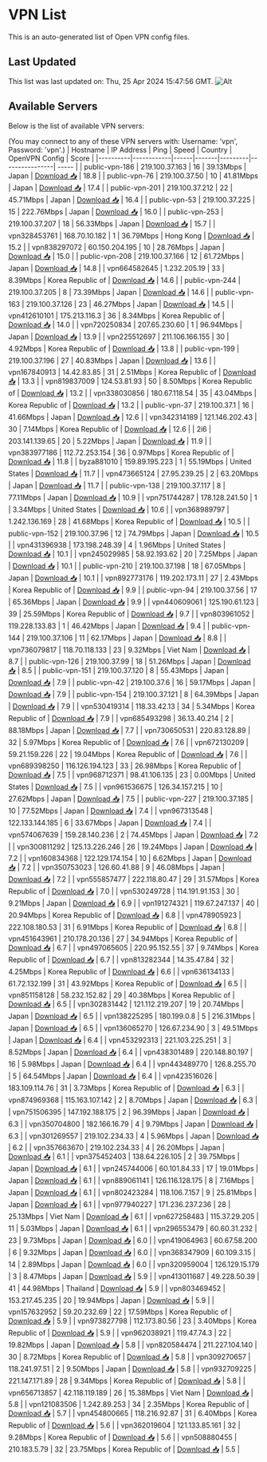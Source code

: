 # VPN List

This is an auto-generated list of Open VPN config files.

## Last Updated

This list was last updated on: Thu, 25 Apr 2024 15:47:56 GMT.
![Alt](https://repobeats.axiom.co/api/embed/186b98318ef1479477931607c1ad7d823f12451f.svg "Repobeats analytics image")

## Available Servers

Below is the list of available VPN servers:

(You may connect to any of these VPN servers with: Username: 'vpn', Password: 'vpn'.)
| Hostname | IP Address | Ping | Speed | Country | OpenVPN Config | Score |
|----------|------------|------|-------|---------|----------------| ----- |
| public-vpn-186 | 219.100.37.163 | 16 | 39.13Mbps | Japan | [Download 📥](./configs/server_0_JP.ovpn) | 18.8 |
| public-vpn-76 | 219.100.37.50 | 10 | 41.81Mbps | Japan | [Download 📥](./configs/server_1_JP.ovpn) | 17.4 |
| public-vpn-201 | 219.100.37.212 | 22 | 45.71Mbps | Japan | [Download 📥](./configs/server_2_JP.ovpn) | 16.4 |
| public-vpn-53 | 219.100.37.225 | 15 | 222.76Mbps | Japan | [Download 📥](./configs/server_3_JP.ovpn) | 16.0 |
| public-vpn-253 | 219.100.37.207 | 18 | 56.33Mbps | Japan | [Download 📥](./configs/server_4_JP.ovpn) | 15.7 |
| vpn328453761 | 168.70.10.182 | 1 | 36.79Mbps | Hong Kong | [Download 📥](./configs/server_5_HK.ovpn) | 15.2 |
| vpn838297072 | 60.150.204.195 | 10 | 28.76Mbps | Japan | [Download 📥](./configs/server_6_JP.ovpn) | 15.0 |
| public-vpn-208 | 219.100.37.166 | 12 | 61.72Mbps | Japan | [Download 📥](./configs/server_7_JP.ovpn) | 14.8 |
| vpn664582645 | 1.232.205.19 | 33 | 8.39Mbps | Korea Republic of | [Download 📥](./configs/server_8_KR.ovpn) | 14.6 |
| public-vpn-244 | 219.100.37.205 | 8 | 73.39Mbps | Japan | [Download 📥](./configs/server_9_JP.ovpn) | 14.6 |
| public-vpn-163 | 219.100.37.126 | 23 | 46.27Mbps | Japan | [Download 📥](./configs/server_10_JP.ovpn) | 14.5 |
| vpn412610101 | 175.213.116.3 | 36 | 8.34Mbps | Korea Republic of | [Download 📥](./configs/server_11_KR.ovpn) | 14.0 |
| vpn720250834 | 207.65.230.60 | 1 | 96.94Mbps | Japan | [Download 📥](./configs/server_12_JP.ovpn) | 13.9 |
| vpn225512697 | 211.106.166.155 | 30 | 4.92Mbps | Korea Republic of | [Download 📥](./configs/server_13_KR.ovpn) | 13.8 |
| public-vpn-199 | 219.100.37.196 | 27 | 40.83Mbps | Japan | [Download 📥](./configs/server_14_JP.ovpn) | 13.6 |
| vpn167840913 | 14.42.83.85 | 31 | 2.51Mbps | Korea Republic of | [Download 📥](./configs/server_15_KR.ovpn) | 13.3 |
| vpn819837009 | 124.53.81.93 | 50 | 8.50Mbps | Korea Republic of | [Download 📥](./configs/server_16_KR.ovpn) | 13.2 |
| vpn338030856 | 180.67.118.54 | 35 | 43.04Mbps | Korea Republic of | [Download 📥](./configs/server_17_KR.ovpn) | 13.2 |
| public-vpn-37 | 219.100.37.1 | 16 | 41.66Mbps | Japan | [Download 📥](./configs/server_18_JP.ovpn) | 12.6 |
| vpn342314189 | 121.146.202.43 | 30 | 7.14Mbps | Korea Republic of | [Download 📥](./configs/server_19_KR.ovpn) | 12.6 |
| 2i6 | 203.141.139.65 | 20 | 5.22Mbps | Japan | [Download 📥](./configs/server_20_JP.ovpn) | 11.9 |
| vpn383977186 | 112.72.253.154 | 36 | 0.97Mbps | Korea Republic of | [Download 📥](./configs/server_21_KR.ovpn) | 11.8 |
| byza881010 | 159.89.195.223 | 1 | 55.19Mbps | United States | [Download 📥](./configs/server_22_US.ovpn) | 11.7 |
| vpn473665124 | 27.95.239.25 | 2 | 63.20Mbps | Japan | [Download 📥](./configs/server_23_JP.ovpn) | 11.7 |
| public-vpn-138 | 219.100.37.117 | 8 | 77.11Mbps | Japan | [Download 📥](./configs/server_24_JP.ovpn) | 10.9 |
| vpn751744287 | 178.128.241.50 | 1 | 3.34Mbps | United States | [Download 📥](./configs/server_25_US.ovpn) | 10.6 |
| vpn368989797 | 1.242.136.169 | 28 | 41.68Mbps | Korea Republic of | [Download 📥](./configs/server_26_KR.ovpn) | 10.5 |
| public-vpn-152 | 219.100.37.96 | 12 | 74.79Mbps | Japan | [Download 📥](./configs/server_27_JP.ovpn) | 10.5 |
| vpn431396938 | 173.198.248.39 | 4 | 1.96Mbps | United States | [Download 📥](./configs/server_28_US.ovpn) | 10.1 |
| vpn245029985 | 58.92.193.62 | 20 | 7.25Mbps | Japan | [Download 📥](./configs/server_29_JP.ovpn) | 10.1 |
| public-vpn-210 | 219.100.37.198 | 18 | 67.05Mbps | Japan | [Download 📥](./configs/server_30_JP.ovpn) | 10.1 |
| vpn892773176 | 119.202.173.11 | 27 | 2.43Mbps | Korea Republic of | [Download 📥](./configs/server_31_KR.ovpn) | 9.9 |
| public-vpn-94 | 219.100.37.56 | 17 | 65.36Mbps | Japan | [Download 📥](./configs/server_32_JP.ovpn) | 9.9 |
| vpn440609061 | 125.190.61.123 | 39 | 25.59Mbps | Korea Republic of | [Download 📥](./configs/server_33_KR.ovpn) | 9.7 |
| vpn803961052 | 119.228.133.83 | 1 | 46.42Mbps | Japan | [Download 📥](./configs/server_34_JP.ovpn) | 9.4 |
| public-vpn-144 | 219.100.37.106 | 11 | 62.17Mbps | Japan | [Download 📥](./configs/server_35_JP.ovpn) | 8.8 |
| vpn736079817 | 118.70.118.133 | 23 | 9.32Mbps | Viet Nam | [Download 📥](./configs/server_36_VN.ovpn) | 8.7 |
| public-vpn-126 | 219.100.37.99 | 18 | 51.26Mbps | Japan | [Download 📥](./configs/server_37_JP.ovpn) | 8.5 |
| public-vpn-151 | 219.100.37.120 | 8 | 55.43Mbps | Japan | [Download 📥](./configs/server_38_JP.ovpn) | 7.9 |
| public-vpn-42 | 219.100.37.6 | 16 | 59.17Mbps | Japan | [Download 📥](./configs/server_39_JP.ovpn) | 7.9 |
| public-vpn-154 | 219.100.37.121 | 8 | 64.39Mbps | Japan | [Download 📥](./configs/server_40_JP.ovpn) | 7.9 |
| vpn530419314 | 118.33.42.13 | 34 | 5.34Mbps | Korea Republic of | [Download 📥](./configs/server_41_KR.ovpn) | 7.9 |
| vpn685493298 | 36.13.40.214 | 2 | 88.18Mbps | Japan | [Download 📥](./configs/server_42_JP.ovpn) | 7.7 |
| vpn730650531 | 220.83.128.89 | 32 | 5.97Mbps | Korea Republic of | [Download 📥](./configs/server_43_KR.ovpn) | 7.6 |
| vpn672130209 | 59.21.159.226 | 22 | 19.04Mbps | Korea Republic of | [Download 📥](./configs/server_44_KR.ovpn) | 7.6 |
| vpn689398250 | 116.126.194.123 | 33 | 26.98Mbps | Korea Republic of | [Download 📥](./configs/server_45_KR.ovpn) | 7.5 |
| vpn968712371 | 98.41.106.135 | 23 | 0.00Mbps | United States | [Download 📥](./configs/server_46_US.ovpn) | 7.5 |
| vpn961536675 | 126.34.157.215 | 10 | 27.62Mbps | Japan | [Download 📥](./configs/server_47_JP.ovpn) | 7.5 |
| public-vpn-227 | 219.100.37.185 | 10 | 77.52Mbps | Japan | [Download 📥](./configs/server_48_JP.ovpn) | 7.4 |
| vpn967313548 | 122.133.144.185 | 6 | 33.67Mbps | Japan | [Download 📥](./configs/server_49_JP.ovpn) | 7.4 |
| vpn574067639 | 159.28.140.236 | 2 | 74.45Mbps | Japan | [Download 📥](./configs/server_50_JP.ovpn) | 7.2 |
| vpn300811292 | 125.13.226.246 | 26 | 19.24Mbps | Japan | [Download 📥](./configs/server_51_JP.ovpn) | 7.2 |
| vpn160834368 | 122.129.174.154 | 10 | 6.62Mbps | Japan | [Download 📥](./configs/server_52_JP.ovpn) | 7.2 |
| vpn350753023 | 126.60.41.88 | 9 | 46.08Mbps | Japan | [Download 📥](./configs/server_53_JP.ovpn) | 7.2 |
| vpn555857477 | 222.118.80.47 | 29 | 31.57Mbps | Korea Republic of | [Download 📥](./configs/server_54_KR.ovpn) | 7.0 |
| vpn530249728 | 114.191.91.153 | 30 | 9.21Mbps | Japan | [Download 📥](./configs/server_55_JP.ovpn) | 6.9 |
| vpn191274321 | 119.67.247.137 | 40 | 20.94Mbps | Korea Republic of | [Download 📥](./configs/server_56_KR.ovpn) | 6.8 |
| vpn478905923 | 222.108.180.53 | 31 | 6.91Mbps | Korea Republic of | [Download 📥](./configs/server_57_KR.ovpn) | 6.8 |
| vpn451643961 | 210.178.20.136 | 27 | 34.94Mbps | Korea Republic of | [Download 📥](./configs/server_58_KR.ovpn) | 6.7 |
| vpn497065605 | 220.95.152.55 | 37 | 9.74Mbps | Korea Republic of | [Download 📥](./configs/server_59_KR.ovpn) | 6.7 |
| vpn813282344 | 14.35.47.84 | 32 | 4.25Mbps | Korea Republic of | [Download 📥](./configs/server_60_KR.ovpn) | 6.6 |
| vpn636134133 | 61.72.132.199 | 31 | 43.92Mbps | Korea Republic of | [Download 📥](./configs/server_61_KR.ovpn) | 6.5 |
| vpn851158128 | 58.232.152.82 | 29 | 40.38Mbps | Korea Republic of | [Download 📥](./configs/server_62_KR.ovpn) | 6.5 |
| vpn302831442 | 121.112.219.207 | 19 | 20.74Mbps | Japan | [Download 📥](./configs/server_63_JP.ovpn) | 6.5 |
| vpn138225295 | 180.199.0.8 | 5 | 216.31Mbps | Japan | [Download 📥](./configs/server_64_JP.ovpn) | 6.5 |
| vpn136065270 | 126.67.234.90 | 3 | 49.51Mbps | Japan | [Download 📥](./configs/server_65_JP.ovpn) | 6.4 |
| vpn453292313 | 221.103.225.251 | 3 | 8.52Mbps | Japan | [Download 📥](./configs/server_66_JP.ovpn) | 6.4 |
| vpn438301489 | 220.148.80.197 | 16 | 5.98Mbps | Japan | [Download 📥](./configs/server_67_JP.ovpn) | 6.4 |
| vpn443489770 | 126.8.255.70 | 5 | 64.54Mbps | Japan | [Download 📥](./configs/server_68_JP.ovpn) | 6.4 |
| vpn423516026 | 183.109.114.76 | 31 | 3.73Mbps | Korea Republic of | [Download 📥](./configs/server_69_KR.ovpn) | 6.3 |
| vpn874969368 | 115.163.107.142 | 2 | 8.70Mbps | Japan | [Download 📥](./configs/server_70_JP.ovpn) | 6.3 |
| vpn751506395 | 147.192.188.175 | 2 | 96.39Mbps | Japan | [Download 📥](./configs/server_71_JP.ovpn) | 6.3 |
| vpn350704800 | 182.166.16.79 | 4 | 9.79Mbps | Japan | [Download 📥](./configs/server_72_JP.ovpn) | 6.3 |
| vpn301269557 | 219.102.234.33 | 4 | 5.96Mbps | Japan | [Download 📥](./configs/server_73_JP.ovpn) | 6.2 |
| vpn357663670 | 219.102.234.33 | 4 | 26.20Mbps | Japan | [Download 📥](./configs/server_74_JP.ovpn) | 6.1 |
| vpn375452403 | 138.64.226.105 | 2 | 39.75Mbps | Japan | [Download 📥](./configs/server_75_JP.ovpn) | 6.1 |
| vpn245744006 | 60.101.84.33 | 17 | 19.01Mbps | Japan | [Download 📥](./configs/server_76_JP.ovpn) | 6.1 |
| vpn889061141 | 126.116.128.175 | 8 | 7.16Mbps | Japan | [Download 📥](./configs/server_77_JP.ovpn) | 6.1 |
| vpn802423284 | 118.106.7.157 | 9 | 25.81Mbps | Japan | [Download 📥](./configs/server_78_JP.ovpn) | 6.1 |
| vpn977940227 | 171.236.237.236 | 28 | 25.13Mbps | Viet Nam | [Download 📥](./configs/server_79_VN.ovpn) | 6.1 |
| vpn627258483 | 115.37.29.205 | 11 | 5.03Mbps | Japan | [Download 📥](./configs/server_80_JP.ovpn) | 6.1 |
| vpn296553479 | 60.60.31.232 | 23 | 9.73Mbps | Japan | [Download 📥](./configs/server_81_JP.ovpn) | 6.0 |
| vpn419064963 | 60.67.58.200 | 6 | 9.32Mbps | Japan | [Download 📥](./configs/server_82_JP.ovpn) | 6.0 |
| vpn368347909 | 60.109.3.15 | 14 | 2.89Mbps | Japan | [Download 📥](./configs/server_83_JP.ovpn) | 6.0 |
| vpn320959004 | 126.129.15.179 | 3 | 8.47Mbps | Japan | [Download 📥](./configs/server_84_JP.ovpn) | 5.9 |
| vpn413011687 | 49.228.50.39 | 41 | 44.98Mbps | Thailand | [Download 📥](./configs/server_85_TH.ovpn) | 5.9 |
| vpn803469452 | 153.217.45.235 | 20 | 19.94Mbps | Japan | [Download 📥](./configs/server_86_JP.ovpn) | 5.9 |
| vpn157632952 | 59.20.232.69 | 22 | 17.59Mbps | Korea Republic of | [Download 📥](./configs/server_87_KR.ovpn) | 5.9 |
| vpn973827798 | 112.173.80.56 | 23 | 3.40Mbps | Korea Republic of | [Download 📥](./configs/server_88_KR.ovpn) | 5.9 |
| vpn962038921 | 119.47.74.3 | 22 | 19.82Mbps | Japan | [Download 📥](./configs/server_89_JP.ovpn) | 5.8 |
| vpn820584474 | 211.227.104.140 | 30 | 8.72Mbps | Korea Republic of | [Download 📥](./configs/server_90_KR.ovpn) | 5.8 |
| vpn309270657 | 118.241.97.51 | 2 | 9.50Mbps | Japan | [Download 📥](./configs/server_91_JP.ovpn) | 5.8 |
| vpn932709225 | 221.147.171.89 | 28 | 9.34Mbps | Korea Republic of | [Download 📥](./configs/server_92_KR.ovpn) | 5.8 |
| vpn656713857 | 42.118.119.189 | 26 | 15.38Mbps | Viet Nam | [Download 📥](./configs/server_93_VN.ovpn) | 5.8 |
| vpn121083506 | 1.242.89.253 | 34 | 2.35Mbps | Korea Republic of | [Download 📥](./configs/server_94_KR.ovpn) | 5.7 |
| vpn454800665 | 118.216.92.87 | 31 | 6.40Mbps | Korea Republic of | [Download 📥](./configs/server_95_KR.ovpn) | 5.6 |
| vpn362019604 | 121.133.85.161 | 32 | 9.28Mbps | Korea Republic of | [Download 📥](./configs/server_96_KR.ovpn) | 5.6 |
| vpn508880455 | 210.183.5.79 | 32 | 23.75Mbps | Korea Republic of | [Download 📥](./configs/server_97_KR.ovpn) | 5.5 |
